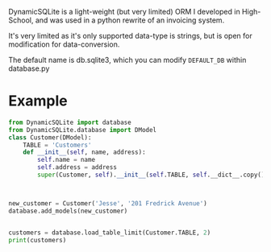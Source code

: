 
DynamicSQLite is a light-weight (but very limited) ORM I developed in High-School, and was used in a python rewrite of an invoicing system.


It's very limited as it's only supported data-type is strings, but is open for modification for data-conversion.

The default name is db.sqlite3,
which you can modify `DEFAULT_DB` within database.py


# Example
```python
from DynamicSQLite import database
from DynamicSQLite.database import DModel
class Customer(DModel):
    TABLE = 'Customers'
    def __init__(self, name, address):
        self.name = name
        self.address = address
        super(Customer, self).__init__(self.TABLE, self.__dict__.copy())



new_customer = Customer('Jesse', '201 Fredrick Avenue')
database.add_models(new_customer)


customers = database.load_table_limit(Customer.TABLE, 2)
print(customers)
```

